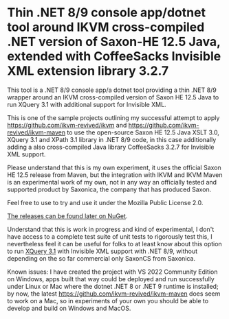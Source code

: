 # Thin .NET 8/9 console app/dotnet tool around IKVM cross-compiled .NET version of Saxon-HE 12.5 Java, extended with CoffeeSacks Invisible XML extension library 3.2.7
This tool is a .NET 8/9 console app/a dotnet tool providing a thin .NET 8/9 wrapper around an IKVM cross-compiled version of Saxon HE 12.5 Java to run XQuery 3.1 with additional support for Invisible XML.

This is one of the sample projects outlining my successful attempt to apply https://github.com/ikvm-revived/ikvm and
https://github.com/ikvm-revived/ikvm-maven to use the open-source Saxon HE 12.5 Java XSLT 3.0, XQuery 3.1 and XPath 3.1 library in .NET 8/9 code, in this case additionally adding a also cross-compiled Java library CoffeeSacks 3.2.7 for Invisible XML support.

Please understand that this is my own experiment, it uses the official Saxon HE 12.5 release from Maven, but the integration with IKVM and IKVM Maven is an experimental work of my own, not in any way an officially tested and supported product by Saxonica, the company that has produced Saxon.

Feel free to use to try and use it under the Mozilla Public License 2.0. 

[The releases can be found later on NuGet](https://www.nuget.org/packages/SaxonHE12NetIXQuery/).

Understand that this is work in progress and kind of experimental, I don't have access to a complete test suite of unit tests to rigorously test this, I nevertheless feel it can be useful for folks to at least know about this option to run [XQuery 3.1](https://www.w3.org/TR/xquery-31/) with Invisible XML support with .NET 8/9, without depending on the so far commercial only SaxonCS from Saxonica.

Known issues: I have created the project with VS 2022 Community Edition on Windows, apps built that way could be deployed and run successfully under Linux or Mac where the dotnet .NET 8 or .NET 9 runtime is installed; by now, the latest https://github.com/ikvm-revived/ikvm-maven does seem to work on a Mac, so in experiments of your own you should be able to develop and build on Windows and MacOS.